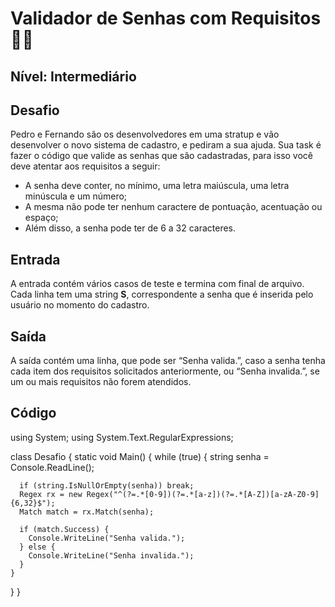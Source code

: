 # Validador de Senhas com Requisitos :woman_technologist:

## **Nível: Intermediário**

## Desafio

Pedro e Fernando são os desenvolvedores em uma stratup e vão desenvolver o novo sistema de cadastro, e pediram a sua ajuda. Sua task é fazer o código que valide as senhas que são cadastradas, para isso você deve atentar aos requisitos a seguir:

- A senha deve conter, no mínimo, uma letra maiúscula, uma letra minúscula e um número;
- A mesma não pode ter nenhum caractere de pontuação, acentuação ou espaço;
- Além disso, a senha pode ter de 6 a 32 caracteres.

## Entrada

A entrada contém vários casos de teste e termina com final de arquivo. Cada linha tem uma string **S**, correspondente a senha que é inserida pelo usuário no momento do cadastro.

## Saída

A saída contém uma linha, que pode ser “Senha valida.”, caso a senha tenha cada item dos requisitos solicitados anteriormente, ou “Senha invalida.”, se um ou mais requisitos não forem atendidos.

## Código

using System;
using System.Text.RegularExpressions;

class Desafio {
  static void Main() {
    while (true) {
      string senha = Console.ReadLine();

      if (string.IsNullOrEmpty(senha)) break;
      Regex rx = new Regex("^(?=.*[0-9])(?=.*[a-z])(?=.*[A-Z])[a-zA-Z0-9]{6,32}$");
      Match match = rx.Match(senha);
      
      if (match.Success) {
        Console.WriteLine("Senha valida.");
      } else {
        Console.WriteLine("Senha invalida.");
      }
    }
  }
}